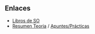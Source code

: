 ## Enlaces
- [Libros de SO](https://drive.google.com/drive/folders/1xmjcglPAo98gujdPA9QjNSF3PqRN3FEx?usp=sharing)
- [Resumen Teoria](https://wuolah.com/apuntes/sistemas-operativos/resumen-temario-tema-2-pdf-712311?utm_source=wuolah&utm_medium=referral&utm_campaign=file-openfile)
    /
    [Apuntes/Prácticas](https://wuolah.com/apuntes/sistemas-operativos?communityId=10573&f_course=2&f_community=10573&user=575812&referral=Dnreo1)
